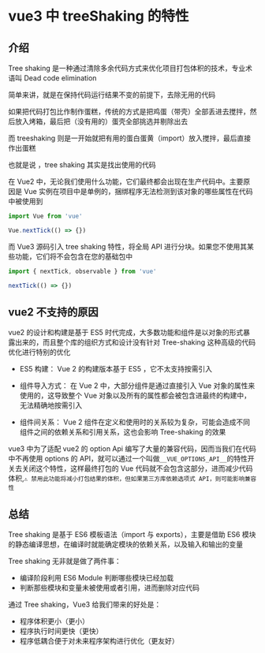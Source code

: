# vue3 中 treeShaking 的特性 [](#vue3中treeshaking的特性)

## 介绍 [](#介绍)

Tree shaking 是一种通过清除多余代码方式来优化项目打包体积的技术，专业术语叫 Dead code elimination

简单来讲，就是在保持代码运行结果不变的前提下，去除无用的代码

如果把代码打包比作制作蛋糕，传统的方式是把鸡蛋（带壳）全部丢进去搅拌，然后放入烤箱，最后把（没有用的）蛋壳全部挑选并剔除出去

而 treeshaking 则是一开始就把有用的蛋白蛋黄（import）放入搅拌，最后直接作出蛋糕

也就是说 ，tree shaking 其实是找出使用的代码

在 Vue2 中，无论我们使用什么功能，它们最终都会出现在生产代码中。主要原因是 Vue 实例在项目中是单例的，捆绑程序无法检测到该对象的哪些属性在代码中被使用到

```js
import Vue from 'vue'

Vue.nextTick(() => {})
```

而 Vue3 源码引入 tree shaking 特性，将全局 API 进行分块。如果您不使用其某些功能，它们将不会包含在您的基础包中

```js
import { nextTick, observable } from 'vue'

nextTick(() => {})
```

## vue2 不支持的原因 [](#vue2不支持的原因)

vue2 的设计和构建是基于 ES5 时代完成，大多数功能和组件是以对象的形式暴露出来的，而且整个库的组织方式和设计没有针对 Tree-shaking 这种高级的代码优化进行特别的优化

- ES5 构建： Vue 2 的构建版本基于 ES5 ，它不太支持按需引入

- 组件导入方式： 在 Vue 2 中，大部分组件是通过直接引入 Vue 对象的属性来使用的，这导致整个 Vue 对象以及所有的属性都会被包含进最终的构建中，无法精确地按需引入

- 组件间关系： Vue 2 组件在定义和使用时的关系较为复杂，可能会造成不同组件之间的依赖关系和引用关系，这也会影响 Tree-shaking 的效果

vue3 中为了适配 vue2 的 option Api 编写了大量的兼容代码，因而当我们在代码中不再使用 options 的 API，就可以通过一个叫做`__VUE_OPTIONS_API__`的特性开关去关闭这个特性，这样最终打包的 Vue 代码就不会包含这部分，进而减少代码体积,`⚠️ 禁用此功能将减小打包结果的体积，但如果第三方库依赖选项式 API，则可能影响兼容性`

## 总结 [](#总结)

Tree shaking 是基于 ES6 模板语法（import 与 exports），主要是借助 ES6 模块的静态编译思想，在编译时就能确定模块的依赖关系，以及输入和输出的变量

Tree shaking 无非就是做了两件事：

- 编译阶段利用 ES6 Module 判断哪些模块已经加载
- 判断那些模块和变量未被使用或者引用，进而删除对应代码

通过 Tree shaking，Vue3 给我们带来的好处是：

- 程序体积更小（更小）
- 程序执行时间更快（更快）
- 程序低耦合便于对未来程序架构进行优化（更友好）
